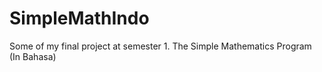# SimpleMathIndo
Some of my final project at semester 1. The  Simple Mathematics Program (In Bahasa)
